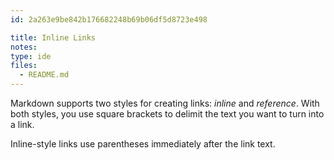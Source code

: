 ```yaml
---
id: 2a263e9be842b176682248b69b06df5d8723e498

title: Inline Links
notes:
type: ide
files:
  - README.md
---
```


Markdown supports two styles for creating links: *inline* and
*reference*. With both styles, you use square brackets to delimit the
text you want to turn into a link.

Inline-style links use parentheses immediately after the link text.

